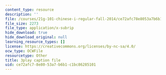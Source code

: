 ```yaml
---
content_type: resource
description: ''
file: /courses/21g-101-chinese-i-regular-fall-2014/ce72afc78e8053a7b6b1c1bc86285101_fRWCYq5qxL4.vtt
file_size: 2273
file_type: application/x-subrip
hide_download: true
hide_download_original: null
learning_resource_types: []
license: https://creativecommons.org/licenses/by-nc-sa/4.0/
ocw_type: OCWFile
resourcetype: Other
title: 3play caption file
uid: ce72afc7-8e80-53a7-b6b1-c1bc86285101
---
```


